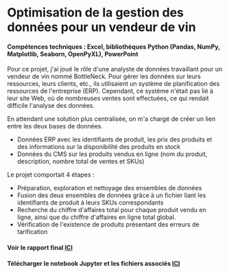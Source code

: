 # Optimisation de la gestion des données pour un vendeur de vin
#### Compétences techniques : Excel, bibliothèques Python (Pandas, NumPy, Matplotlib, Seaborn, OpenPyXL), PowerPoint

Pour ce projet, j'ai joué le rôle d'une analyste de données travaillant pour un vendeur de vin nommé BottleNeck. Pour gérer les données sur leurs ressources, leurs clients, etc., ils utilisaient un système de planification des ressources de l'entreprise (ERP). Cependant, ce système n'était pas lié à leur site Web, où de nombreuses ventes sont effectuées, ce qui rendait difficile l'analyse des données.

En attendant une solution plus centralisée, on m'a chargé de créer un lien entre les deux bases de données.
- Données ERP avec les identifiants de produit, les prix des produits et des informations sur la disponibilité des produits en stock
- Données du CMS sur les produits vendus en ligne (nom du produit, description, nombre total de ventes et SKUs)

Le projet comportait 4 étapes :
- Préparation, exploration et nettoyage des ensembles de données
- Fusion des deux ensembles de données grâce à un fichier liant les identifiants de produit à leurs SKUs correspondants
- Recherche du chiffre d'affaires total pour chaque produit vendu en ligne, ainsi que du chiffre d'affaires en ligne total global.
- Vérification de l'existence de produits présentant des erreurs de tarification

#### Voir le rapport final [ICI](https://flossytoo.github.io/portfolio-france/projet_5/vin.pdf)

#### Télécharger le notebook Jupyter et les fichiers associés [ICI](https://flossytoo.github.io/portfolio-france/projet_5/Jupyter.zip)
